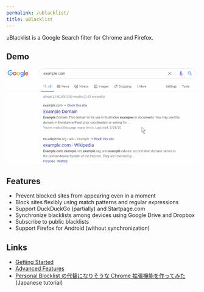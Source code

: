 ```yaml
---
permalink: /ublacklist/
title: uBlacklist
---
```


uBlacklist is a Google Search filter for Chrome and Firefox.

## Demo
![demo](/assets/images/ublacklist/demo.gif)


## Features
- Prevent blocked sites from appearing even in a moment
- Block sites flexibly using match patterns and regular expressions
- Support DuckDuckGo (partially) and Startpage.com
- Synchronize blacklists among devices using Google Drive and Dropbox
- Subscribe to public blacklists
- Support Firefox for Android (without synchronization)

## Links
- [Getting Started](./getting-started)
- [Advanced Features](./advanced-features)
- [Personal Blocklist の代替になりそうな Chrome 拡張機能を作ってみた](https://qiita.com/iorate/items/9ff65360fbdf4082476a) (Japanese tutorial)
